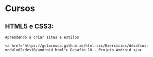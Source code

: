 # Cursos

 <h2>HTML5 e CSS3:</h2>
 
    Aprendendo a criar sites e estilos
     
    <a href="https://gutocosca.github.io/html-css/Exercícios/desafios-modulo02/des10/android.html"> Desafio 10 - Projeto Android </a>

